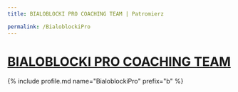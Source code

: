 ```yaml
---
title: BIALOBLOCKI PRO COACHING TEAM | Patromierz

permalink: /BialoblockiPro
---
```


# [BIALOBLOCKI PRO COACHING TEAM](https://patronite.pl/BialoblockiPro)

{% include profile.md name="BialoblockiPro" prefix="b" %}
